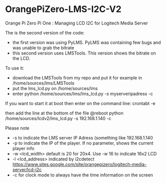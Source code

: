 # OrangePiZero-LMS-I2C-V2
Orange Pi Zero Pi One : Managing LCD I2C for Logitech Media Server 

The is the second version of the code:
- the first version was using PyLMS. PyLMS was containing few bugs and was unable to grab the bitrate
- this second version uses LMSTools. This version shows the bitrate on the LCD.

To use it: 
- download the LMSTools from my repo and put it for example in /home/sources/lms/LMSTools
- put the lms_lcd.py on /home/sources/lms
- enter python /home/sources/lms/lms_lcd.py -s myserveripadress -c

If you want to start it at boot then enter on the command line:
crontabt -e

then add the line at the bottom of the file
@reboot python /home/sources/lcdv2/lms_lcd.py -s 192.168.1.140 -c

Please note
- -s <ipserver> to indicate the LMS server IP Adress (something like 192.168.1.140
- -p <ipPlayer> to indicate the IP of the player. If no parameter, shows the current player info
- -w <lcd_width> default is 20 for 20x4. Use -w 16 to indicate 16x2 LCD
- -l <lcd_address> indicated by i2cdetect https://www.sites.google.com/site/orangepizero/logitech-media-server/lcd-i2c
- -c for clock mode to always have the time information on the screen
